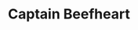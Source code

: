 ---
title: "Captain Beefheart"
summary: "Born: 15th January 1941, Glendale, California, USA. Died: 17th December 2010, Arcata, California, USA. Captain Beefheart, aka Don Van Vliet; vocalist, harp-player, saxophonist, flautist, songwriter, lyricist, poet & painter. As a frontman of \"Captain Beefheart And His Magic Band\" or working without , the captain recorded a dozen official albums. Several live releases would follow, some of them perhaps not entirely official. Van Vliet's career path was also interwoven with that of , and was followed by secluded 'retirement' with his wife in 1982 when he began painting full time. He maintained an affinity for wildlife throughout his life and was a keen conservationist. He forged a successful career as a painter, exhibiting in galleries in New York, the UK and Europe, before dying of complications from multiple sclerosis. First recorded appearance: \"A Low Forceps Delivery,\" featuring Don Glen Vliet, at Glendale Research Hospital 16:25 hours on 1941-01-15."
image: "captain-beefheart.jpg"
apple_music_artist_url: "None"
---